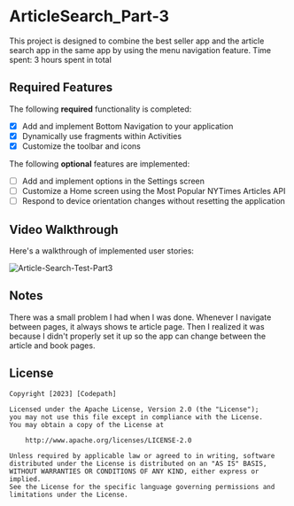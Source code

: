 # ArticleSearch_Part-3
This project is designed to combine the best seller app and the article search app in the same app by using the menu navigation feature.
Time spent: 3 hours spent in total

## Required Features

The following **required** functionality is completed:

- [x] Add and implement Bottom Navigation to your application
- [x] Dynamically use fragments within Activities
- [x] Customize the toolbar and icons

The following **optional** features are implemented:

- [ ] Add and implement options in the Settings screen
- [ ] Customize a Home screen using the Most Popular NYTimes Articles API
- [ ] Respond to device orientation changes without resetting the application
## Video Walkthrough

Here's a walkthrough of implemented user stories:

<img src="https://i.ibb.co/HVQSxVh/Article-Search-Test-Part3.gif" alt="Article-Search-Test-Part3" border="0">

## Notes

There was a small problem I had when I was done. Whenever I navigate between pages, it always shows te article page. Then I realized it was because I didn't properly set it up so the app can change between the article and book pages.

## License

    Copyright [2023] [Codepath]

    Licensed under the Apache License, Version 2.0 (the "License");
    you may not use this file except in compliance with the License.
    You may obtain a copy of the License at

        http://www.apache.org/licenses/LICENSE-2.0

    Unless required by applicable law or agreed to in writing, software
    distributed under the License is distributed on an "AS IS" BASIS,
    WITHOUT WARRANTIES OR CONDITIONS OF ANY KIND, either express or implied.
    See the License for the specific language governing permissions and
    limitations under the License.
